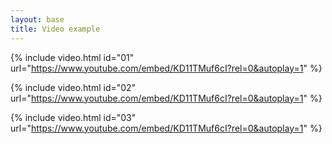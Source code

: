 ```yaml
---
layout: base
title: Video example
---
```



{%  include video.html
        id="01"
        url="https://www.youtube.com/embed/KD11TMuf6cI?rel=0&autoplay=1" %}

{%  include video.html
        id="02"
        url="https://www.youtube.com/embed/KD11TMuf6cI?rel=0&autoplay=1" %}

{%  include video.html
        id="03"
        url="https://www.youtube.com/embed/KD11TMuf6cI?rel=0&autoplay=1" %}

